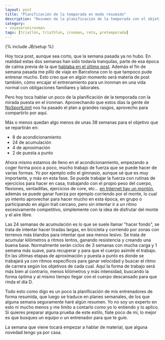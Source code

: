 ```yaml
---
layout: post
title: "Planificación de la temporada en modo resumido"
description: "Resumen de la planificación de la temporada con el objetivo ironman"
category: 
- voyaserunironman
tags: [triatlón, triathlon, ironman, reto, pretemporada]
---
```

{% include JB/setup %}

Hoy toca post, aunque sea corto, que la semana pasada ya no hubo. En realidad estas dos semanas han sido todavía tranquilas, parte de esa época de calma previa de la que [hablaba en el último post](http://psanxiao.com/la-calma-antes-de-la-tempestad). Además el fin de semana pasada me pilló de viaje en Barcelona con lo que tampoco pude entrenar mucho. Esto creo que en algún momento será materia de post también, cómo encajar el entrenamiento para un ironman en una vida normal con obligaciones familiares y laborales.

Pero hoy toca hablar un poco de la planificación de la temporada con la mirada puesta en el ironman. Aprovechando que estos días la gente de [NoSportLimit](http://nosportlimit.com) nos ha pasado el plan a grandes rasgos, aprovecho para compartirlo por aquí.

Más o menos quedan algo menos de unas 38 semanas para el objetivo que se repartirán en:

* 8 de acondicionamiento
* 24 de acumulación
* 4 de aproximación
* 2 de puesta a punto

Ahora mismo estamos de lleno en el acondicionamiento, empezando a coger forma poco a poco, mucho trabajo de fuerza que se puede hacer de varias formas. Yo por ejemplo odio el gimnasio, aunque sé que es muy importante, y más en esta fase. Se puede trabajar la fuerza con rutinas de ejercicios para hacer en casa, trabajando con el propio peso del cuerpo, flexiones, sentadillas, ejercicios de core, etc... [en Internet hay un montón](https://www.youtube.com/watch?v=qTDLrWB4-OU&list=PLLDGR3oksU68OJmfhcYdUO4mL9jp8iyKm), además se puede ganar fuerza por ejemplo corriendo por el monte, lo cual yo intento aprovechar para hacer mucho en esta época, en grupo o participando en algún trail cercano, pero sin intentar ir a un ritmo excesivamente competitivo, simplemente con la idea de disfrutar del monte y el aire libre. 

Las 24 semanas de acumulación es lo que se suele llamar "hacer fondo", se trata de intentar hacer tiradas largas, en bicicleta y corriendo por zonas con terrenos más blandos para intentar que sea menos lesivo. Se trata de acumular kilómetros a ritmos lentos, ganando resistencia y creando una buena base. Normalmente serán ciclos de 3 semanas con mucha carga y 1 semana más suave, para recuperar y para que el cuerpo asimile el trabajo. En las últimas etapas de aproximación y puesta a punto es donde se trabajará ya con ritmos específicos para ganar velocidad y buscar el ritmo de carrera según los objetivos de cada cual. Aquí la forma de trabajo será más bien al contrario, menos kilómetros y más intensidad, buscando la forma óptima y al mismo tiempo llegar con el cuerpo descansado para que rinda el día D.

Todo esto como digo es un poco la planificación de mis entrenadores de forma resumida, que luego se traduce en planes semanales, de los que alguna semana seguramente haré algún resumen. Yo no soy un experto en esto ni mucho menos y me limito a contarlo como yo lo entiendo y lo aplico. Si quieres preparar alguna prueba de este estilo, fíate poco de mí, lo mejor es que busques un equipo o un entrenador para que te guíe.

La semana que viene tocará empezar a hablar de material, que alguna novedad tengo ya por casa.


